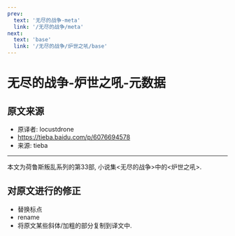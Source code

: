 ```yaml
---
prev:
  text: '无尽的战争-meta'
  link: '/无尽的战争/meta'
next:
  text: 'base'
  link: '/无尽的战争/炉世之吼/base'
---
```


# 无尽的战争-炉世之吼-元数据

## 原文来源

+ 原译者: locustdrone
+ <https://tieba.baidu.com/p/6076694578>
+ 来源: tieba

--------

本文为荷鲁斯叛乱系列的第33部, 小说集<无尽的战争>中的<炉世之吼>.

## 对原文进行的修正

+ 替换标点
+ rename
+ 将原文某些斜体/加粗的部分复制到译文中.

